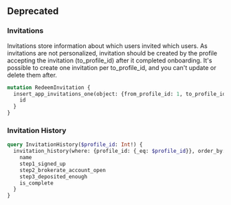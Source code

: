 ## Deprecated

### Invitations

Invitations store information about which users invited which users. 
As invitations are not personalized, invitation should be created by the profile accepting the invitation (to_profile_id) after it completed onboarding.
It's possible to create one invitation per to_profile_id, and you can't update or delete them after.

```graphql
mutation RedeemInvitation {
  insert_app_invitations_one(object: {from_profile_id: 1, to_profile_id: 2}) {
    id
  }
}
```

### Invitation History

```graphql
query InvitationHistory($profile_id: Int!) {
  invitation_history(where: {profile_id: {_eq: $profile_id}}, order_by: {invited_at: desc}) {
    name
    step1_signed_up
    step2_brokerate_account_open
    step3_deposited_enough
    is_complete
  }
}
```